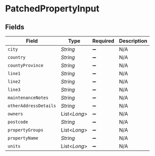 # PatchedPropertyInput


## Fields

| Field                 | Type                  | Required              | Description           |
| --------------------- | --------------------- | --------------------- | --------------------- |
| `city`                | *String*              | :heavy_minus_sign:    | N/A                   |
| `country`             | *String*              | :heavy_minus_sign:    | N/A                   |
| `countyProvince`      | *String*              | :heavy_minus_sign:    | N/A                   |
| `line1`               | *String*              | :heavy_minus_sign:    | N/A                   |
| `line2`               | *String*              | :heavy_minus_sign:    | N/A                   |
| `line3`               | *String*              | :heavy_minus_sign:    | N/A                   |
| `maintenanceNotes`    | *String*              | :heavy_minus_sign:    | N/A                   |
| `otherAddressDetails` | *String*              | :heavy_minus_sign:    | N/A                   |
| `owners`              | List<*Long*>          | :heavy_minus_sign:    | N/A                   |
| `postcode`            | *String*              | :heavy_minus_sign:    | N/A                   |
| `propertyGroups`      | List<*Long*>          | :heavy_minus_sign:    | N/A                   |
| `propertyName`        | *String*              | :heavy_minus_sign:    | N/A                   |
| `units`               | List<*Long*>          | :heavy_minus_sign:    | N/A                   |